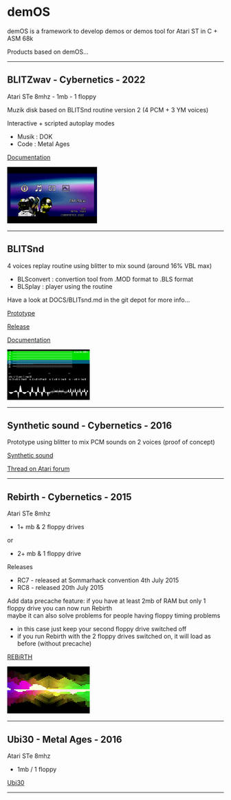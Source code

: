 # demOS
demOS is a framework to develop demos or demos tool for Atari ST in C + ASM 68k

Products based on demOS...

----------------------------------------

## BLITZwav - Cybernetics - 2022

Atari STe 8mhz - 1mb - 1 floppy

Muzik disk based on BLITSnd routine version 2 (4 PCM + 3 YM voices)

Interactive + scripted autoplay modes

- Musik : DOK
- Code : Metal Ages

[Documentation](./DOCS/BLITZWAV/README.MD) 

![](./DOCS/README_2.PNG)

----------------------------------------

## BLITSnd

4 voices replay routine using blitter to mix sound (around 16% VBL max)

* BLSconvert : convertion tool from .MOD format to .BLS format
* BLSplay : player using the routine

Have a look at DOCS/BLITsnd.md in the git depot for more info...

[Prototype](https://youtu.be/Xc0zv4YFitI)

[Release](https://youtu.be/ehSvjL8RLo4)

[Documentation](./DOCS/BLITSnd/README.md)

![](./DOCS/README_B.PNG) 

----------------------------------------

## Synthetic sound - Cybernetics - 2016

Prototype using blitter to mix PCM sounds on 2 voices (proof of concept)
	
[Synthetic sound](http://cyber.savina.net/sound/sound.htm)

[Thread on Atari forum](http://www.atari-forum.com/viewtopic.php?f=16&t=29097)

----------------------------------------

## Rebirth - Cybernetics - 2015

Atari STe 8mhz

* 1+ mb & 2 floppy drives

or

* 2+ mb & 1 floppy drive

Releases

* RC7 - released at Sommarhack convention 4th July 2015
* RC8 - released 20th July 2015

Add data precache feature: if you have at least 2mb of RAM but only 1 floppy drive you can now run Rebirth	
maybe it can also solve problems for people having floppy timing problems

* in this case just keep your second floppy drive switched off
* if you run Rebirth with the 2 floppy drives switched on, it will load as before (without precache)

[REBiRTH](https://youtu.be/iNbVcFThTxY)

![](./DOCS/README_V.PNG)
 
----------------------------------------

## Ubi30 - Metal Ages - 2016

Atari STe 8mhz

* 1mb / 1 floppy

[Ubi30](https://youtu.be/Gbq4wI9HsEw)

----------------------------------------
